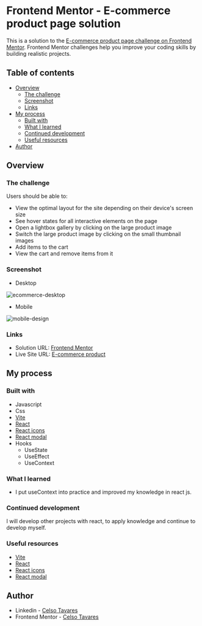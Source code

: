 # Frontend Mentor - E-commerce product page solution

This is a solution to the [E-commerce product page challenge on Frontend Mentor](https://www.frontendmentor.io/challenges/ecommerce-product-page-UPsZ9MJp6). Frontend Mentor challenges help you improve your coding skills by building realistic projects.

## Table of contents

- [Overview](#overview)
  - [The challenge](#the-challenge)
  - [Screenshot](#screenshot)
  - [Links](#links)
- [My process](#my-process)
  - [Built with](#built-with)
  - [What I learned](#what-i-learned)
  - [Continued development](#continued-development)
  - [Useful resources](#useful-resources)
- [Author](#author)

## Overview

### The challenge

Users should be able to:

- View the optimal layout for the site depending on their device's screen size
- See hover states for all interactive elements on the page
- Open a lightbox gallery by clicking on the large product image
- Switch the large product image by clicking on the small thumbnail images
- Add items to the cart
- View the cart and remove items from it

### Screenshot

- Desktop

![ecommerce-desktop](https://user-images.githubusercontent.com/109553661/207448026-a7736540-21eb-46f0-9a39-a34c8b589f36.PNG)

- Mobile

![mobile-design](https://user-images.githubusercontent.com/109553661/207448100-11b6824d-a036-42f5-a610-a308fa3877c2.jpg)

### Links

- Solution URL: [Frontend Mentor](https://www.frontendmentor.io/challenges/ecommerce-product-page-UPsZ9MJp6/hub)
- Live Site URL: [E-commerce product](https://ecommerce-product-black.vercel.app/)

## My process

### Built with

- Javascript
- Css
- [Vite](https://vitejs.dev/)
- [React](https://reactjs.org/)
- [React icons](https://react-icons.github.io/react-icons/) 
- [React modal](https://reactcommunity.org/react-modal/) 
- Hooks
  - UseState
  - UseEffect
  - UseContext

### What I learned

- I put useContext into practice and improved my knowledge in react js.


### Continued development

I will develop other projects with react, to apply knowledge and continue to develop myself.

### Useful resources

- [Vite](https://vitejs.dev/)
- [React](https://reactjs.org/)
- [React icons](https://react-icons.github.io/react-icons/) 
- [React modal](https://reactcommunity.org/react-modal/) 


## Author

- Linkedin - [Celso Tavares](https://www.linkedin.com/in/celsotavaresjunior/)
- Frontend Mentor - [Celso Tavares](https://www.frontendmentor.io/home)
